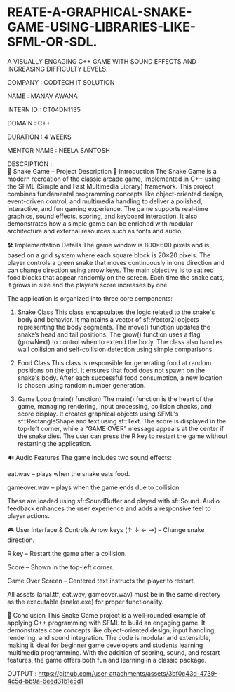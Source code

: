 # REATE-A-GRAPHICAL-SNAKE-GAME-USING-LIBRARIES-LIKE-SFML-OR-SDL.
A VISUALLY ENGAGING C++ GAME WITH SOUND EFFECTS AND INCREASING DIFFICULTY LEVELS.

COMPANY : CODTECH IT SOLUTION

NAME : MANAV AWANA

INTERN ID : CT04DN1135

DOMAIN : C++

DURATION : 4 WEEKS

MENTOR NAME : NEELA SANTOSH

DESCRIPTION :  
📝 Snake Game – Project Description
📌 Introduction
The Snake Game is a modern recreation of the classic arcade game, implemented in C++ using the SFML (Simple and Fast Multimedia Library) framework. This project combines fundamental programming concepts like object-oriented design, event-driven control, and multimedia handling to deliver a polished, interactive, and fun gaming experience. The game supports real-time graphics, sound effects, scoring, and keyboard interaction. It also demonstrates how a simple game can be enriched with modular architecture and external resources such as fonts and audio.

🛠️ Implementation Details
The game window is 800×600 pixels and is based on a grid system where each square block is 20×20 pixels. The player controls a green snake that moves continuously in one direction and can change direction using arrow keys. The main objective is to eat red food blocks that appear randomly on the screen. Each time the snake eats, it grows in size and the player’s score increases by one.

The application is organized into three core components:

1. Snake Class
This class encapsulates the logic related to the snake's body and behavior. It maintains a vector of sf::Vector2i objects representing the body segments. The move() function updates the snake’s head and tail positions. The grow() function uses a flag (growNext) to control when to extend the body. The class also handles wall collision and self-collision detection using simple comparisons.

2. Food Class
This class is responsible for generating food at random positions on the grid. It ensures that food does not spawn on the snake's body. After each successful food consumption, a new location is chosen using random number generation.

3. Game Loop (main() function)
The main() function is the heart of the game, managing rendering, input processing, collision checks, and score display. It creates graphical objects using SFML's sf::RectangleShape and text using sf::Text. The score is displayed in the top-left corner, while a “GAME OVER” message appears at the center if the snake dies. The user can press the R key to restart the game without restarting the application.

🔊 Audio Features
The game includes two sound effects:

eat.wav – plays when the snake eats food.

gameover.wav – plays when the game ends due to collision.

These are loaded using sf::SoundBuffer and played with sf::Sound. Audio feedback enhances the user experience and adds a responsive feel to player actions.

🎮 User Interface & Controls
Arrow keys (↑ ↓ ← →) – Change snake direction.

R key – Restart the game after a collision.

Score – Shown in the top-left corner.

Game Over Screen – Centered text instructs the player to restart.

All assets (arial.ttf, eat.wav, gameover.wav) must be in the same directory as the executable (snake.exe) for proper functionality.

🧾 Conclusion
This Snake Game project is a well-rounded example of applying C++ programming with SFML to build an engaging game. It demonstrates core concepts like object-oriented design, input handling, rendering, and sound integration. The code is modular and extensible, making it ideal for beginner game developers and students learning multimedia programming. With the addition of scoring, sound, and restart features, the game offers both fun and learning in a classic package.

OUTPUT : https://github.com/user-attachments/assets/3bf0c43d-4739-4c5d-bb9a-6eed31b1e5d1
